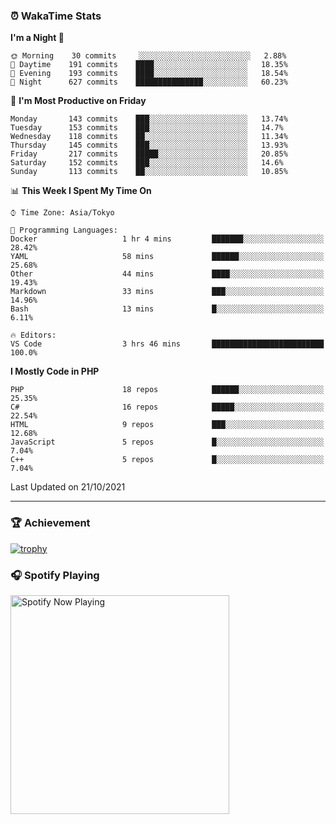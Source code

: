 ### ⏰ WakaTime Stats


<!--START_SECTION:waka-->
**I'm a Night 🦉** 

```text
🌞 Morning    30 commits     ░░░░░░░░░░░░░░░░░░░░░░░░░   2.88% 
🌆 Daytime    191 commits    ████░░░░░░░░░░░░░░░░░░░░░   18.35% 
🌃 Evening    193 commits    ████░░░░░░░░░░░░░░░░░░░░░   18.54% 
🌙 Night      627 commits    ███████████████░░░░░░░░░░   60.23%

```
📅 **I'm Most Productive on Friday** 

```text
Monday       143 commits    ███░░░░░░░░░░░░░░░░░░░░░░   13.74% 
Tuesday      153 commits    ███░░░░░░░░░░░░░░░░░░░░░░   14.7% 
Wednesday    118 commits    ██░░░░░░░░░░░░░░░░░░░░░░░   11.34% 
Thursday     145 commits    ███░░░░░░░░░░░░░░░░░░░░░░   13.93% 
Friday       217 commits    █████░░░░░░░░░░░░░░░░░░░░   20.85% 
Saturday     152 commits    ███░░░░░░░░░░░░░░░░░░░░░░   14.6% 
Sunday       113 commits    ██░░░░░░░░░░░░░░░░░░░░░░░   10.85%

```


📊 **This Week I Spent My Time On** 

```text
⌚︎ Time Zone: Asia/Tokyo

💬 Programming Languages: 
Docker                   1 hr 4 mins         ███████░░░░░░░░░░░░░░░░░░   28.42% 
YAML                     58 mins             ██████░░░░░░░░░░░░░░░░░░░   25.68% 
Other                    44 mins             ████░░░░░░░░░░░░░░░░░░░░░   19.43% 
Markdown                 33 mins             ███░░░░░░░░░░░░░░░░░░░░░░   14.96% 
Bash                     13 mins             █░░░░░░░░░░░░░░░░░░░░░░░░   6.11%

🔥 Editors: 
VS Code                  3 hrs 46 mins       █████████████████████████   100.0%

```

**I Mostly Code in PHP** 

```text
PHP                      18 repos            ██████░░░░░░░░░░░░░░░░░░░   25.35% 
C#                       16 repos            █████░░░░░░░░░░░░░░░░░░░░   22.54% 
HTML                     9 repos             ███░░░░░░░░░░░░░░░░░░░░░░   12.68% 
JavaScript               5 repos             █░░░░░░░░░░░░░░░░░░░░░░░░   7.04% 
C++                      5 repos             █░░░░░░░░░░░░░░░░░░░░░░░░   7.04%

```



 Last Updated on 21/10/2021
<!--END_SECTION:waka-->

---

### 🏆 Achievement

[![trophy](https://github-profile-trophy.vercel.app/?username=Slime-hatena&theme=flat&no-bg=true&no-frame=true&column=8)](https://github.com/ryo-ma/github-profile-trophy)

### 🎧 Spotify Playing

[<img src="https://spotify-now-playing-slime-hatena.vercel.app/api/spotify-playing" alt="Spotify Now Playing" width="350" />](https://open.spotify.com/user/slime_hatena)

<!--
**Slime-hatena/Slime-hatena** is a ✨ _special_ ✨ repository because its `README.md` (this file) appears on your GitHub profile.

Here are some ideas to get you started:

- 🔭 I’m currently working on ...
- 🌱 I’m currently learning ...
- 👯 I’m looking to collaborate on ...
- 🤔 I’m looking for help with ...
- 💬 Ask me about ...
- 📫 How to reach me: ...
- 😄 Pronouns: ...
- ⚡ Fun fact: ...
-->
